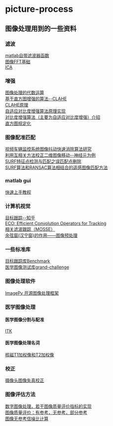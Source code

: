 # picture-process
## 图像处理用到的一些资料 
### 滤波  
[matlab自带滤波器函数](http://www.ilovematlab.cn/forum.php?mod=viewthread&tid=215671)    
[图像FFT基础](https://wenku.baidu.com/view/ee3e6e5984254b35eefd34bd.html)  
[ICA](https://wenku.baidu.com/view/40caa3544b73f242326c5f36.html)
### 增强  
[图像处理的代数运算](https://jingyan.baidu.com/article/d621e8da46aa5d2865913f0a.html)  
[基于直方图增强的算法--CLAHE](http://blog.csdn.net/baimafujinji/article/details/50660189)  
[CLAHE原理](http://www.cnblogs.com/Imageshop/archive/2013/04/07/3006334.html)  
[自适应对比度增强算法原理实现](http://blog.csdn.net/piaoxuezhong/article/details/78385517?locationNum=8&fps=1)  
[对比度增强算法（主要为自适应对比度增强）介绍](https://www.cnblogs.com/Leo_wl/p/3324760.html)  
[直方图规定化](https://baike.baidu.com/pic/%E7%9B%B4%E6%96%B9%E5%9B%BE%E8%A7%84%E5%AE%9A%E5%8C%96/8420564/0/f9dcd100baa1cd112b0b24aeb012c8fcc2ce2dfa?fr=lemma&ct=single#aid=0&pic=f9dcd100baa1cd112b0b24aeb012c8fcc2ce2dfa)  
### 图像配准匹配  
[视频车辆监控系统图像抖动快速消除算法研究](https://wenku.baidu.com/view/5003d1fb0c22590102029d39.html)  
[利用互相关方法校正二维图像移动--神经元为例](http://blog.csdn.net/gaohanggaolegao/article/details/70118433)  
[SURF特征点检测与匹配之误匹配点删除](http://blog.csdn.net/rongrongyaofeiqi/article/details/54426915)  
[SURF算法和RANSAC算法相结合的遥感图像匹配方法](https://wenku.baidu.com/view/ca60b45048d7c1c708a1453f.html)
### matlab gui  
[快速上手教程](https://jingyan.baidu.com/article/e3c78d644706e63c4c85f5d1.html)   
### 计算机视觉  
[目标跟踪--知乎](https://www.zhihu.com/question/26493945)  
[ECO: Efficient Convolution Operators for Tracking](http://blog.csdn.net/zixiximm/article/details/54378397)  
[相关滤波跟踪（MOSSE）](http://blog.csdn.net/autocyz/article/details/48136473)  
[余弦窗(汉宁窗)的作用——图像预处理](http://blog.csdn.net/denghecsdn/article/details/78085468)  
### 一些标准库
[目标跟踪库Benchmark](http://cvlab.hanyang.ac.kr/tracker_benchmark/datasets.html)  
[医学图像测试库grand-challenge](https://grand-challenge.org/All_Challenges)  
### 图像处理软件
[ImagePy 开源图像处理框架](https://zhuanlan.zhihu.com/imagepy)
### 医学图像处理
#### 医学图像分割与配准
[ITK](https://itk.org/ITK/resources/software.html)  
#### 医学图像处理名词
[核磁T1加权像和T2加权像](http://www.sohu.com/a/136203200_387506)  
### 校正  
[摄像头图像失真校正](https://blog.csdn.net/tjiyu/article/details/52516581)  
### 图像评估方法  
[数字图像处理，若干图像质量评价指标的实现](https://blog.csdn.net/ebowtang/article/details/43643037)  
[图像质量评价：有参考，无参考，部分参考](https://baike.baidu.com/item/IQA/19453034)  
[图像无参考信噪比计算](https://blog.csdn.net/aoulun/article/details/79007902)  
